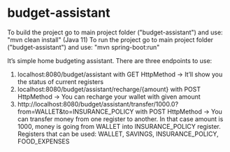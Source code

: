 # budget-assistant
To build the project go to main project folder ("budget-assistant") and use: "mvn clean install" (Java 11)
To run the project go to main project folder ("budget-assistant") and use: "mvn spring-boot:run" 

It’s simple home budgeting assistant.
There are three endpoints to use:
  1. localhost:8080/budget/assistant with GET HttpMethod -> It’ll show you the status of current registers
  2. localhost:8080/budget/assistant/recharge/{amount} with POST HttpMethod -> You can recharge your wallet with given amount
  3. http://localhost:8080/budget/assistant/transfer/1000.0?from=WALLET&to=INSURANCE_POLICY with POST HttpMethod -> You can transfer money from one register to another.
  In that case amount is 1000, money is going from WALLET into INSURANCE_POLICY register. 
  Registers that can be used: WALLET, SAVINGS, INSURANCE_POLICY, FOOD_EXPENSES
